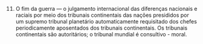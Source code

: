 ﻿11. O fim da guerra — o julgamento internacional das diferenças nacionais e raciais por meio dos tribunais continentais das nações presididos por um supremo tribunal planetário automaticamente requisitado dos chefes periodicamente aposentados dos tribunais continentais. Os tribunais continentais são  autoritários; o tribunal mundial é consultivo - moral.